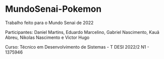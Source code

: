 # MundoSenai-Pokemon
Trabalho feito para o Mundo Senai de 2022

Participantes: Daniel Martins, Eduardo Marcelino, Gabriel Nascimento, Kauã Abreu, Nikolas Nascimento e Victor Hugo

Curso: Técnico em Desenvolvimento de Sistemas - T DESI 2022/2 N1 - 1375946
